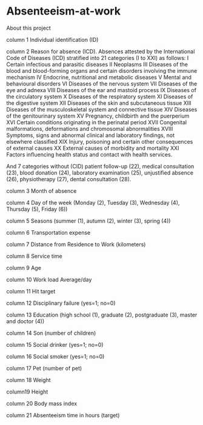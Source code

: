 # Absenteeism-at-work

About this project

column 1
Individual identification (ID)

column 2
Reason for absence (ICD).
Absences attested by the International Code of Diseases (ICD) stratified into 21 categories (I to XXI) as follows:
I Certain infectious and parasitic diseases
II Neoplasms
III Diseases of the blood and blood-forming organs and certain disorders involving the immune mechanism
IV Endocrine, nutritional and metabolic diseases
V Mental and behavioural disorders
VI Diseases of the nervous system
VII Diseases of the eye and adnexa
VIII Diseases of the ear and mastoid process
IX Diseases of the circulatory system
X Diseases of the respiratory system
XI Diseases of the digestive system
XII Diseases of the skin and subcutaneous tissue
XIII Diseases of the musculoskeletal system and connective tissue
XIV Diseases of the genitourinary system
XV Pregnancy, childbirth and the puerperium
XVI Certain conditions originating in the perinatal period
XVII Congenital malformations, deformations and chromosomal abnormalities
XVIII Symptoms, signs and abnormal clinical and laboratory findings, not elsewhere classified
XIX Injury, poisoning and certain other consequences of external causes
XX External causes of morbidity and mortality
XXI Factors influencing health status and contact with health services.

And 7 categories without (CID) 
patient follow-up (22), 
medical consultation (23), 
blood donation (24), 
laboratory examination (25), 
unjustified absence (26), 
physiotherapy (27), 
dental consultation (28).

column 3
Month of absence

column 4
Day of the week 
(Monday (2), Tuesday (3), Wednesday (4), Thursday (5), 
Friday (6))

column 5
Seasons (summer (1), autumn (2), winter (3), spring (4))

column 6
Transportation expense

column 7
Distance from Residence to Work (kilometers)

column 8
Service time

column 9
Age

column 10
Work load Average/day

column 11
Hit target

column 12
Disciplinary failure (yes=1; no=0)

column 13
Education (high school (1), graduate (2), postgraduate (3), 
master and doctor (4))

column 14
Son (number of children)

column 15
Social drinker (yes=1; no=0)

column 16
Social smoker (yes=1; no=0)

column 17
Pet (number of pet)

column 18
Weight

column19
Height

column 20
Body mass index

column 21
Absenteeism time in hours (target)
